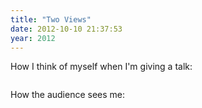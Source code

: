 ```yaml
---
title: "Two Views"
date: 2012-10-10 21:37:53
year: 2012
---
```

<p>How I think of myself when I'm giving a talk:</p>

<img src="http://www.animated-gifs.eu/religion-moses/0007.gif" alt="" />

<p>How the audience sees me:</p>

<img src="http://28.media.tumblr.com/tumblr_lb01o6tn481qe0eclo1_r8_500.gif" alt="" />
